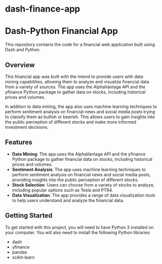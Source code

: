 # dash-finance-app

# Dash-Python Financial App

This repository contains the code for a financial web application built using Dash and Python.

## Overview

This financial app was built with the intend to provide users with data mining capabilities, allowing them to analyze and visualize financial data from a variety of sources. The app uses the AlphaVantage API and the yfinance Python package to gather data on stocks, including historical prices and volumes.

In addition to data mining, the app also uses machine learning techniques to perform sentiment analysis on financial news and social media posts trying to classify them as bullish or bearish. This allows users to gain insights into the public perception of different stocks and make more informed investment decisions.

## Features

- **Data Mining**: The app uses the AlphaVantage API and the yfinance Python package to gather financial data on stocks, including historical prices and volumes.
- **Sentiment Analysis**: The app uses machine learning techniques to perform sentiment analysis on financial news and social media posts, providing insights into the public perception of different stocks.
- **Stock Selection**: Users can choose from a variety of stocks to analyze, including popular options such as Tesla and PTR4.
- **Data Visualization**: The app provides a range of data visualization tools to help users understand and analyze the financial data.

## Getting Started

To get started with this project, you will need to have Python 3 installed on your computer. You will also need to install the following Python libraries:

- dash
- yfinance
- pandas
- scikit-learn
